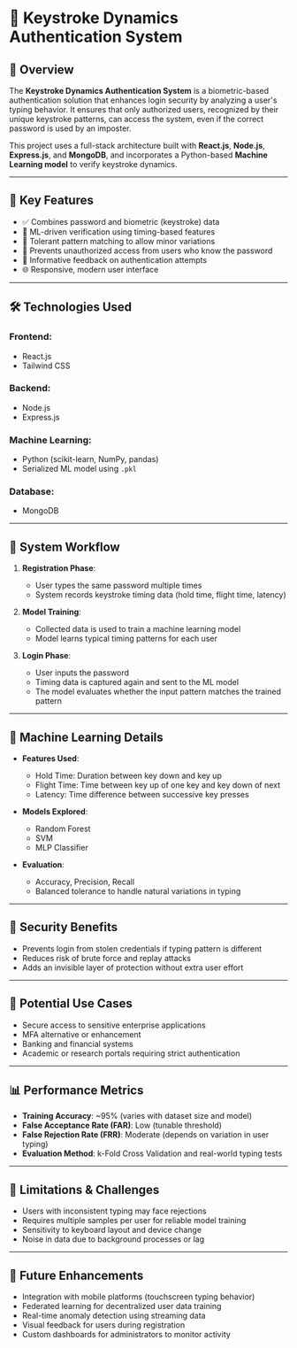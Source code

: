 # 🔐 Keystroke Dynamics Authentication System

## 📖 Overview

The **Keystroke Dynamics Authentication System** is a biometric-based authentication solution that enhances login security by analyzing a user's typing behavior. It ensures that only authorized users, recognized by their unique keystroke patterns, can access the system, even if the correct password is used by an imposter.

This project uses a full-stack architecture built with **React.js**, **Node.js**, **Express.js**, and **MongoDB**, and incorporates a Python-based **Machine Learning model** to verify keystroke dynamics.

---

## 🚀 Key Features

* ✅ Combines password and biometric (keystroke) data
* 🧠 ML-driven verification using timing-based features
* 🔄 Tolerant pattern matching to allow minor variations
* 🔐 Prevents unauthorized access from users who know the password
* 💬 Informative feedback on authentication attempts
* 🌐 Responsive, modern user interface

---

## 🛠️ Technologies Used

### Frontend:

* React.js
* Tailwind CSS

### Backend:

* Node.js
* Express.js

### Machine Learning:

* Python (scikit-learn, NumPy, pandas)
* Serialized ML model using `.pkl`

### Database:

* MongoDB

---

## 🔎 System Workflow

1. **Registration Phase**:

   * User types the same password multiple times
   * System records keystroke timing data (hold time, flight time, latency)

2. **Model Training**:

   * Collected data is used to train a machine learning model
   * Model learns typical timing patterns for each user

3. **Login Phase**:

   * User inputs the password
   * Timing data is captured again and sent to the ML model
   * The model evaluates whether the input pattern matches the trained pattern

---

## 🧠 Machine Learning Details

* **Features Used**:

  * Hold Time: Duration between key down and key up
  * Flight Time: Time between key up of one key and key down of next
  * Latency: Time difference between successive key presses

* **Models Explored**:

  * Random Forest
  * SVM
  * MLP Classifier

* **Evaluation**:

  * Accuracy, Precision, Recall
  * Balanced tolerance to handle natural variations in typing

---

## 🔐 Security Benefits

* Prevents login from stolen credentials if typing pattern is different
* Reduces risk of brute force and replay attacks
* Adds an invisible layer of protection without extra user effort

---

## 📌 Potential Use Cases

* Secure access to sensitive enterprise applications
* MFA alternative or enhancement
* Banking and financial systems
* Academic or research portals requiring strict authentication

---

## 📊 Performance Metrics

* **Training Accuracy**: \~95% (varies with dataset size and model)
* **False Acceptance Rate (FAR)**: Low (tunable threshold)
* **False Rejection Rate (FRR)**: Moderate (depends on variation in user typing)
* **Evaluation Method**: k-Fold Cross Validation and real-world typing tests

---

## 🧩 Limitations & Challenges

* Users with inconsistent typing may face rejections
* Requires multiple samples per user for reliable model training
* Sensitivity to keyboard layout and device change
* Noise in data due to background processes or lag

---

## 🚧 Future Enhancements

* Integration with mobile platforms (touchscreen typing behavior)
* Federated learning for decentralized user data training
* Real-time anomaly detection using streaming data
* Visual feedback for users during registration
* Custom dashboards for administrators to monitor activity
